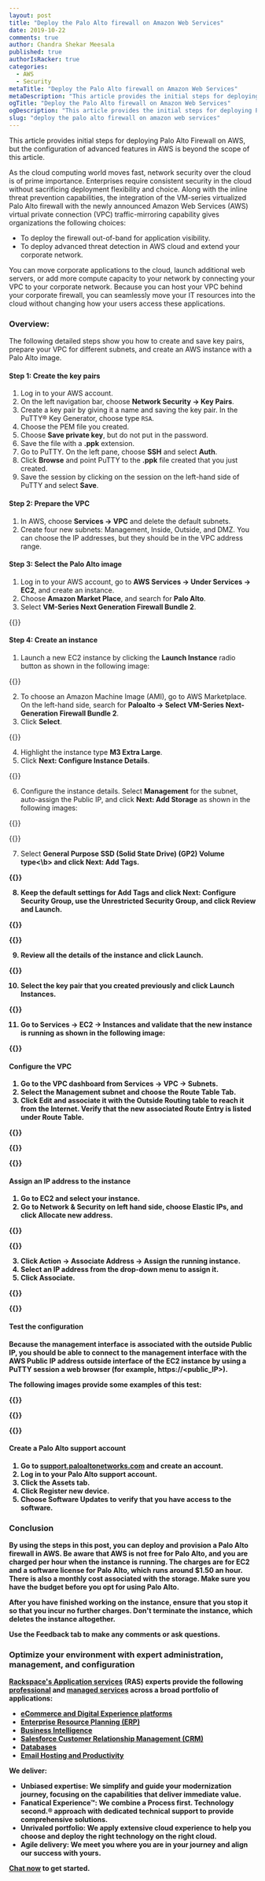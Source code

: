 ```yaml
---
layout: post
title: "Deploy the Palo Alto firewall on Amazon Web Services"
date: 2019-10-22
comments: true
author: Chandra Shekar Meesala
published: true
authorIsRacker: true
categories:
  - AWS
  - Security
metaTitle: "Deploy the Palo Alto firewall on Amazon Web Services"
metaDescription: "This article provides the initial steps for deploying Palo Alto Firewall on AWS, but the configuration of advanced features in AWS is beyond the scope of this article."
ogTitle: "Deploy the Palo Alto firewall on Amazon Web Services"
ogDescription: "This article provides the initial steps for deploying Palo Alto Firewall on AWS, but the configuration of advanced features in AWS is beyond the scope of this article."
slug: "deploy the palo alto firewall on amazon web services" 
---
```


This article provides initial steps for deploying Palo Alto Firewall on AWS, but
the configuration of advanced features in AWS is beyond the scope of this
article.

<!--more-->

As the cloud computing world moves fast, network security over the cloud is of
prime importance. Enterprises require consistent security in the cloud without
sacrificing deployment flexibility and choice. Along with the inline threat
prevention capabilities, the integration of the VM-series virtualized Palo Alto
firewall with the newly announced Amazon Web Services (AWS) virtual private
connection (VPC) traffic-mirroring capability gives organizations the following
choices:

- To deploy the firewall out-of-band for application visibility.
- To deploy advanced threat detection in AWS cloud and extend your corporate
  network.

You can move corporate applications to the cloud, launch additional web servers,
or add more compute capacity to your network by connecting your VPC to your
corporate network. Because you can host your VPC behind your corporate firewall,
you can seamlessly move your IT resources into the cloud without changing how
your users access these applications.

### Overview:

The following detailed steps show you how to create and save key pairs,
prepare your VPC for different subnets, and create an AWS instance with a
Palo Alto image.

#### Step 1: Create the key pairs

1. Log in to your AWS account.
2. On the left navigation bar, choose **Network Security -> Key Pairs**.
3. Create a key pair by giving it a name and saving the key pair. In the
   PuTTY&reg; Key Generator, choose type `RSA`.
4. Choose the PEM file you created.
5. Choose **Save private key**, but do not put in the password.
6. Save the file with a **.ppk** extension.
7. Go to PuTTY. On the left pane, choose **SSH** and select **Auth**.
8. Click **Browse** and point PuTTY to the **.ppk** file created that you just created.
9. Save the session by clicking on the session on the left-hand side of PuTTY
   and select **Save**.

#### Step 2: Prepare the VPC

1. In AWS, choose **Services -> VPC** and delete the default subnets.
2. Create four new subnets: Management, Inside, Outside, and DMZ. You can
   choose the IP addresses, but they should be in the VPC address range.

#### Step 3: Select the Palo Alto image

1. Log in to your AWS account, go to **AWS Services -> Under Services -> EC2**,
   and create an instance.
2. Choose **Amazon Market Place**, and search for **Palo Alto**.
3. Select **VM-Series Next Generation Firewall Bundle 2**.

{{<img src="Picture1.png" title="" alt="">}}

#### Step 4: Create an instance

1. Launch a new EC2 instance by clicking the **Launch Instance** radio button
   as shown in the following image:

{{<img src="Picture2.png" title="" alt="">}}

<ol start=2>
    <li>To choose an Amazon Machine Image (AMI), go to AWS Marketplace. On the
    left-hand side, search for <b>Paloalto -> Select VM-Series Next-Generation
    Firewall Bundle 2</b>.</li>
    <li>Click <b>Select</b>.</li>
</ol>
{{<img src="Picture3.png" title="" alt="">}}

<ol start=4>
    <li>Highlight the instance type <b>M3 Extra Large</b>.</li>
    <li>Click <b>Next: Configure Instance Details</b>.</li>
</ol>

{{<img src="Picture4.png" title="" alt="">}}

<ol start=6>
    <li>Configure the instance details. Select <b>Management</b> for the subnet,
    auto-assign the Public IP, and click <b>Next: Add Storage</b> as shown in
    the following images:</li>
</ol>

{{<img src="Picture5.png" title="" alt="">}}

{{<img src="Picture6.png" title="" alt="">}}

<ol start=7>
    <li>Select <b>General Purpose SSD (Solid State Drive) (GP2) Volume type<\b>
    and click <b>Next: Add Tags</b>.</li>
</ol>

{{<img src="Picture7.png" title="" alt="">}}

<ol start=8>
    <li>Keep the default settings for <b>Add Tags</b> and click
    <b>Next: Configure Security Group</b>, use the <b>Unrestricted Security Group</b>,
    and click <b>Review and Launch</b>.</li>
</ol>

{{<img src="Picture8.png" title="" alt="">}}

{{<img src="Picture9.png" title="" alt="">}}

<ol start=9>
    <li>Review all the details of the instance and click <b>Launch</b>.</li>
</ol>

{{<img src="Picture10.png" title="" alt="">}}

<ol start=10>
    <li>Select the key pair that you created previously and click <b>Launch Instances</b>.</li>
</ol>

{{<img src="Picture11.png" title="" alt="">}}

<ol start=11>
    <li>Go to <b>Services -> EC2 -> Instances</b> and validate that the new
    instance is running as shown in the following image:</li>
</ol>

{{<img src="Picture12.png" title="" alt="">}}

#### Configure the VPC

1. Go to the VPC dashboard from **Services ->  VPC -> Subnets**.
2. Select the **Management** subnet and choose the **Route Table** Tab.
3. Click **Edit** and associate it with the **Outside Routing table** to reach
   it from the Internet. Verify that the new associated Route Entry is listed
   under **Route Table**.

{{<img src="Picture13.png" title="" alt="">}}

{{<img src="Picture14.png" title="" alt="">}}

{{<img src="Picture15.png" title="" alt="">}}

#### Assign an IP address to the instance

1. Go to EC2 and select your instance.
2. Go to **Network & Security** on left hand side, choose **Elastic IPs**, and
   click **Allocate new address**.

{{<img src="Picture16.png" title="" alt="">}}

{{<img src="Picture17.png" title="" alt="">}}

<ol start=3>
    <li>Click <b>Action -> Associate Address -> Assign the running instance</b>.</li>
    <li>Select an IP address from the drop-down menu to assign it.</li>
    <li>Click <b>Associate</b>.</li>
</ol>

{{<img src="Picture18.png" title="" alt="">}}

{{<img src="Picture19.png" title="" alt="">}}

#### Test the configuration

Because the management interface is associated with the outside Public IP, you
should be able to connect to the management interface with the AWS Public IP
address outside interface of the EC2 instance by using a PuTTY session a web
browser (for example, https://<public_IP>).

The following images provide some examples of this test:

{{<img src="Picture20.png" title="" alt="">}}

{{<img src="Picture21.png" title="" alt="">}}

{{<img src="Picture22.png" title="" alt="">}}

#### Create a Palo Alto support account

1. Go to [support.paloaltonetworks.com](support.paloaltonetworks.com) and
   create an account.
2. Log in to your Palo Alto support account.
3. Click the **Assets** tab.
4. Click **Register new device**.
5. Choose **Software Updates** to verify that you have access to the software.

### Conclusion

By using the steps in this post, you can deploy and provision a Palo Alto firewall
in AWS. Be aware that AWS is not free for Palo Alto, and you are charged per
hour when the instance is running. The charges are for EC2 and a software license
for Palo Alto, which runs around $1.50 an hour. There is also a monthly cost
associated with the storage. Make sure you have the budget before you opt for
using Palo Alto.

After you have finished working on the instance, ensure that you stop it so that
you incur no further charges. Don't terminate the instance, which deletes the
instance altogether.

Use the Feedback tab to make any comments or ask questions.

### Optimize your environment with expert administration, management, and configuration

[Rackspace's Application services](https://www.rackspace.com/application-management/managed-services)
**(RAS)** experts provide the following [professional](https://www.rackspace.com/application-management/professional-services)
and
[managed services](https://www.rackspace.com/application-management/managed-services) across
a broad portfolio of applications:

- [eCommerce and Digital Experience platforms](https://www.rackspace.com/ecommerce-digital-experience)
- [Enterprise Resource Planning (ERP)](https://www.rackspace.com/erp)
- [Business Intelligence](https://www.rackspace.com/business-intelligence)
- [Salesforce Customer Relationship Management (CRM)](https://www.rackspace.com/salesforce-managed-services)
- [Databases](https://www.rackspace.com/dba-services)
- [Email Hosting and Productivity](https://www.rackspace.com/email-hosting)

We deliver:

- **Unbiased expertise**: We simplify and guide your modernization journey,
focusing on the capabilities that deliver immediate value.
- **Fanatical Experience**&trade;: We combine a Process first. Technology second.&reg;
approach with dedicated technical support to provide comprehensive solutions.
- **Unrivaled portfolio**: We apply extensive cloud experience to help you
choose and deploy the right technology on the right cloud.
- **Agile delivery**: We meet you where you are in your journey and align
our success with yours.

[Chat now](https://www.rackspace.com/#chat) to get started.
